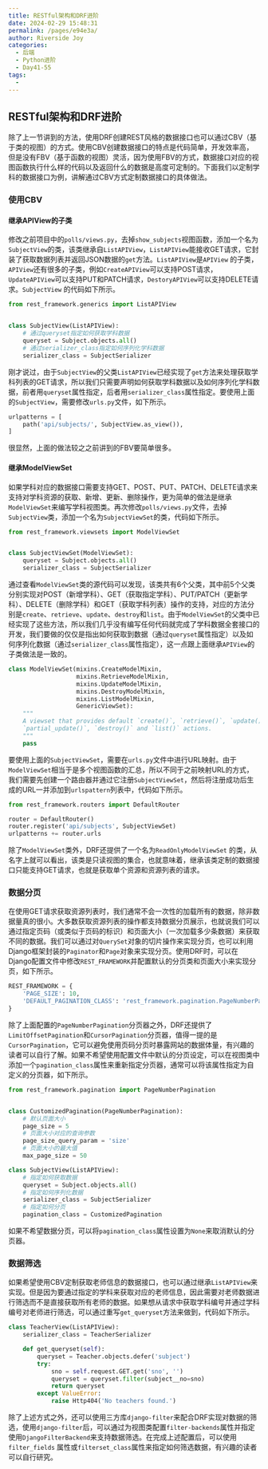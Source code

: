 ```yaml
---
title: RESTful架构和DRF进阶
date: 2024-02-29 15:48:31
permalink: /pages/e94e3a/
author: Riverside Joy
categories:
  - 后端
  - Python进阶
  - Day41-55
tags:
  - 
---
```

## RESTful架构和DRF进阶

除了上一节讲到的方法，使用DRF创建REST风格的数据接口也可以通过CBV（基于类的视图）的方式。使用CBV创建数据接口的特点是代码简单，开发效率高，但是没有FBV（基于函数的视图）灵活，因为使用FBV的方式，数据接口对应的视图函数执行什么样的代码以及返回什么的数据是高度可定制的。下面我们以定制学科的数据接口为例，讲解通过CBV方式定制数据接口的具体做法。

### 使用CBV

#### 继承APIView的子类

修改之前项目中的`polls/views.py`，去掉`show_subjects`视图函数，添加一个名为`SubjectView`的类，该类继承自`ListAPIView`，`ListAPIView`能接收GET请求，它封装了获取数据列表并返回JSON数据的`get`方法。`ListAPIView`是`APIView` 的子类，`APIView`还有很多的子类，例如`CreateAPIView`可以支持POST请求，`UpdateAPIView`可以支持PUT和PATCH请求，`DestoryAPIView`可以支持DELETE请求。`SubjectView` 的代码如下所示。

```Python
from rest_framework.generics import ListAPIView


class SubjectView(ListAPIView):
    # 通过queryset指定如何获取学科数据
    queryset = Subject.objects.all()
    # 通过serializer_class指定如何序列化学科数据
    serializer_class = SubjectSerializer
```

刚才说过，由于`SubjectView`的父类`ListAPIView`已经实现了`get`方法来处理获取学科列表的GET请求，所以我们只需要声明如何获取学科数据以及如何序列化学科数据，前者用`queryset`属性指定，后者用`serializer_class`属性指定。要使用上面的`SubjectView`，需要修改`urls.py`文件，如下所示。

```Python
urlpatterns = [
    path('api/subjects/', SubjectView.as_view()),   
]
```

很显然，上面的做法较之之前讲到的FBV要简单很多。

#### 继承ModelViewSet

如果学科对应的数据接口需要支持GET、POST、PUT、PATCH、DELETE请求来支持对学科资源的获取、新增、更新、删除操作，更为简单的做法是继承`ModelViewSet`来编写学科视图类。再次修改`polls/views.py`文件，去掉`SubjectView`类，添加一个名为`SubjectViewSet`的类，代码如下所示。

```Python
from rest_framework.viewsets import ModelViewSet


class SubjectViewSet(ModelViewSet):
    queryset = Subject.objects.all()
    serializer_class = SubjectSerializer
```

通过查看`ModelViewSet`类的源代码可以发现，该类共有6个父类，其中前5个父类分别实现对POST（新增学科）、GET（获取指定学科）、PUT/PATCH（更新学科）、DELETE（删除学科）和GET（获取学科列表）操作的支持，对应的方法分别是`create`、`retrieve`、`update`、`destroy`和`list`。由于`ModelViewSet`的父类中已经实现了这些方法，所以我们几乎没有编写任何代码就完成了学科数据全套接口的开发，我们要做的仅仅是指出如何获取到数据（通过`queryset`属性指定）以及如何序列化数据（通过`serializer_class`属性指定），这一点跟上面继承`APIView`的子类做法是一致的。

```Python
class ModelViewSet(mixins.CreateModelMixin,
                   mixins.RetrieveModelMixin,
                   mixins.UpdateModelMixin,
                   mixins.DestroyModelMixin,
                   mixins.ListModelMixin,
                   GenericViewSet):
    """
    A viewset that provides default `create()`, `retrieve()`, `update()`,
    `partial_update()`, `destroy()` and `list()` actions.
    """
    pass
```

要使用上面的`SubjectViewSet`，需要在`urls.py`文件中进行URL映射。由于`ModelViewSet`相当于是多个视图函数的汇总，所以不同于之前映射URL的方式，我们需要先创建一个路由器并通过它注册`SubjectViewSet`，然后将注册成功后生成的URL一并添加到`urlspattern`列表中，代码如下所示。

```Python
from rest_framework.routers import DefaultRouter

router = DefaultRouter()
router.register('api/subjects', SubjectViewSet)
urlpatterns += router.urls
```

除了`ModelViewSet`类外，DRF还提供了一个名为`ReadOnlyModelViewSet` 的类，从名字上就可以看出，该类是只读视图的集合，也就意味着，继承该类定制的数据接口只能支持GET请求，也就是获取单个资源和资源列表的请求。

### 数据分页

在使用GET请求获取资源列表时，我们通常不会一次性的加载所有的数据，除非数据量真的很小。大多数获取资源列表的操作都支持数据分页展示，也就说我们可以通过指定页码（或类似于页码的标识）和页面大小（一次加载多少条数据）来获取不同的数据。我们可以通过对`QuerySet`对象的切片操作来实现分页，也可以利用Django框架封装的`Paginator`和`Page`对象来实现分页。使用DRF时，可以在Django配置文件中修改`REST_FRAMEWORK`并配置默认的分页类和页面大小来实现分页，如下所示。

```Python
REST_FRAMEWORK = {
    'PAGE_SIZE': 10,
    'DEFAULT_PAGINATION_CLASS': 'rest_framework.pagination.PageNumberPagination'
}
```

除了上面配置的`PageNumberPagination`分页器之外，DRF还提供了`LimitOffsetPagination`和`CursorPagination`分页器，值得一提的是`CursorPagination`，它可以避免使用页码分页时暴露网站的数据体量，有兴趣的读者可以自行了解。如果不希望使用配置文件中默认的分页设定，可以在视图类中添加一个`pagination_class`属性来重新指定分页器，通常可以将该属性指定为自定义的分页器，如下所示。

```Python
from rest_framework.pagination import PageNumberPagination


class CustomizedPagination(PageNumberPagination):
    # 默认页面大小
    page_size = 5
    # 页面大小对应的查询参数
    page_size_query_param = 'size'
    # 页面大小的最大值
    max_page_size = 50
```

```Python
class SubjectView(ListAPIView):
    # 指定如何获取数据
    queryset = Subject.objects.all()
    # 指定如何序列化数据
    serializer_class = SubjectSerializer
    # 指定如何分页
    pagination_class = CustomizedPagination
```

如果不希望数据分页，可以将`pagination_class`属性设置为`None`来取消默认的分页器。

### 数据筛选

如果希望使用CBV定制获取老师信息的数据接口，也可以通过继承`ListAPIView`来实现。但是因为要通过指定的学科来获取对应的老师信息，因此需要对老师数据进行筛选而不是直接获取所有老师的数据。如果想从请求中获取学科编号并通过学科编号对老师进行筛选，可以通过重写`get_queryset`方法来做到，代码如下所示。

```Python
class TeacherView(ListAPIView):
    serializer_class = TeacherSerializer

    def get_queryset(self):
        queryset = Teacher.objects.defer('subject')
        try:
            sno = self.request.GET.get('sno', '')
            queryset = queryset.filter(subject__no=sno)
            return queryset
        except ValueError:
            raise Http404('No teachers found.')
```

除了上述方式之外，还可以使用三方库`django-filter`来配合DRF实现对数据的筛选，使用`django-filter`后，可以通过为视图类配置`filter-backends`属性并指定使用`DjangoFilterBackend`来支持数据筛选。在完成上述配置后，可以使用`filter_fields` 属性或`filterset_class`属性来指定如何筛选数据，有兴趣的读者可以自行研究。
